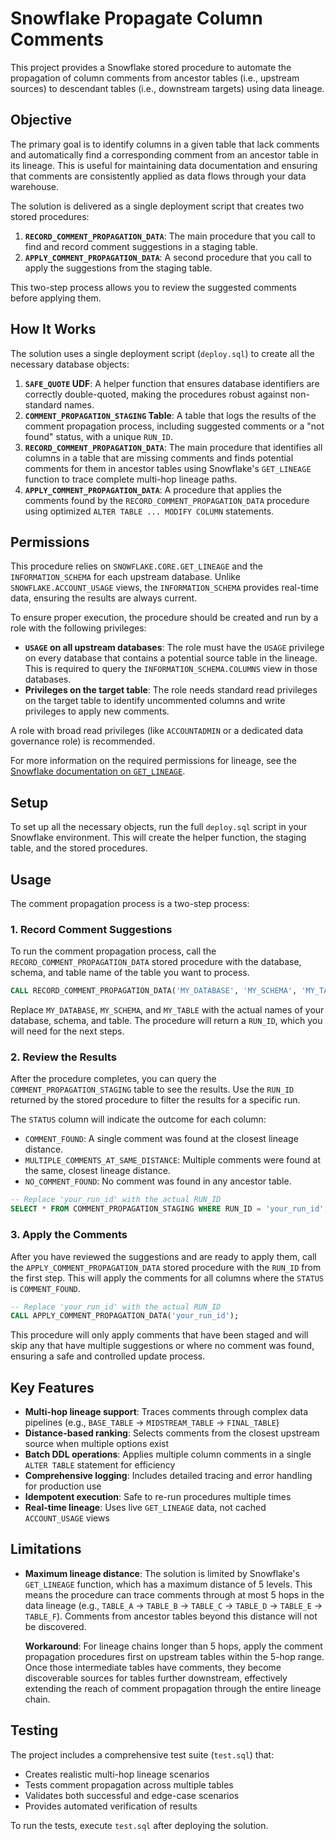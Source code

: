 # Snowflake Propagate Column Comments

This project provides a Snowflake stored procedure to automate the propagation of column comments from ancestor tables (i.e., upstream sources) to descendant tables (i.e., downstream targets) using data lineage.

## Objective

The primary goal is to identify columns in a given table that lack comments and automatically find a corresponding comment from an ancestor table in its lineage. This is useful for maintaining data documentation and ensuring that comments are consistently applied as data flows through your data warehouse.

The solution is delivered as a single deployment script that creates two stored procedures:

1. **`RECORD_COMMENT_PROPAGATION_DATA`**: The main procedure that you call to find and record comment suggestions in a staging table.
2. **`APPLY_COMMENT_PROPAGATION_DATA`**: A second procedure that you call to apply the suggestions from the staging table.

This two-step process allows you to review the suggested comments before applying them.

## How It Works

The solution uses a single deployment script (`deploy.sql`) to create all the necessary database objects:

1. **`SAFE_QUOTE` UDF**: A helper function that ensures database identifiers are correctly double-quoted, making the procedures robust against non-standard names.
2. **`COMMENT_PROPAGATION_STAGING` Table**: A table that logs the results of the comment propagation process, including suggested comments or a "not found" status, with a unique `RUN_ID`.
3. **`RECORD_COMMENT_PROPAGATION_DATA`**: The main procedure that identifies all columns in a table that are missing comments and finds potential comments for them in ancestor tables using Snowflake's `GET_LINEAGE` function to trace complete multi-hop lineage paths.
4. **`APPLY_COMMENT_PROPAGATION_DATA`**: A procedure that applies the comments found by the `RECORD_COMMENT_PROPAGATION_DATA` procedure using optimized `ALTER TABLE ... MODIFY COLUMN` statements.

## Permissions

This procedure relies on `SNOWFLAKE.CORE.GET_LINEAGE` and the `INFORMATION_SCHEMA` for each upstream database. Unlike `SNOWFLAKE.ACCOUNT_USAGE` views, the `INFORMATION_SCHEMA` provides real-time data, ensuring the results are always current.

To ensure proper execution, the procedure should be created and run by a role with the following privileges:

* **`USAGE` on all upstream databases**: The role must have the `USAGE` privilege on every database that contains a potential source table in the lineage. This is required to query the `INFORMATION_SCHEMA.COLUMNS` view in those databases.
* **Privileges on the target table**: The role needs standard read privileges on the target table to identify uncommented columns and write privileges to apply new comments.

A role with broad read privileges (like `ACCOUNTADMIN` or a dedicated data governance role) is recommended.

For more information on the required permissions for lineage, see the [Snowflake documentation on `GET_LINEAGE`](https://docs.snowflake.com/en/sql-reference/functions/get_lineage).

## Setup

To set up all the necessary objects, run the full `deploy.sql` script in your Snowflake environment. This will create the helper function, the staging table, and the stored procedures.

## Usage

The comment propagation process is a two-step process:

### 1. Record Comment Suggestions

To run the comment propagation process, call the `RECORD_COMMENT_PROPAGATION_DATA` stored procedure with the database, schema, and table name of the table you want to process.

```sql
CALL RECORD_COMMENT_PROPAGATION_DATA('MY_DATABASE', 'MY_SCHEMA', 'MY_TABLE');
```

Replace `MY_DATABASE`, `MY_SCHEMA`, and `MY_TABLE` with the actual names of your database, schema, and table. The procedure will return a `RUN_ID`, which you will need for the next steps.

### 2. Review the Results

After the procedure completes, you can query the `COMMENT_PROPAGATION_STAGING` table to see the results. Use the `RUN_ID` returned by the stored procedure to filter the results for a specific run.

The `STATUS` column will indicate the outcome for each column:

* `COMMENT_FOUND`: A single comment was found at the closest lineage distance.
* `MULTIPLE_COMMENTS_AT_SAME_DISTANCE`: Multiple comments were found at the same, closest lineage distance.
* `NO_COMMENT_FOUND`: No comment was found in any ancestor table.

```sql
-- Replace 'your_run_id' with the actual RUN_ID
SELECT * FROM COMMENT_PROPAGATION_STAGING WHERE RUN_ID = 'your_run_id';
```

### 3. Apply the Comments

After you have reviewed the suggestions and are ready to apply them, call the `APPLY_COMMENT_PROPAGATION_DATA` stored procedure with the `RUN_ID` from the first step. This will apply the comments for all columns where the `STATUS` is `COMMENT_FOUND`.

```sql
-- Replace 'your_run_id' with the actual RUN_ID
CALL APPLY_COMMENT_PROPAGATION_DATA('your_run_id');
```

This procedure will only apply comments that have been staged and will skip any that have multiple suggestions or where no comment was found, ensuring a safe and controlled update process.

## Key Features

* **Multi-hop lineage support**: Traces comments through complex data pipelines (e.g., `BASE_TABLE` → `MIDSTREAM_TABLE` → `FINAL_TABLE`)
* **Distance-based ranking**: Selects comments from the closest upstream source when multiple options exist
* **Batch DDL operations**: Applies multiple column comments in a single `ALTER TABLE` statement for efficiency
* **Comprehensive logging**: Includes detailed tracing and error handling for production use
* **Idempotent execution**: Safe to re-run procedures multiple times
* **Real-time lineage**: Uses live `GET_LINEAGE` data, not cached `ACCOUNT_USAGE` views

## Limitations

* **Maximum lineage distance**: The solution is limited by Snowflake's `GET_LINEAGE` function, which has a maximum distance of 5 levels. This means the procedure can trace comments through at most 5 hops in the data lineage (e.g., `TABLE_A` → `TABLE_B` → `TABLE_C` → `TABLE_D` → `TABLE_E` → `TABLE_F`). Comments from ancestor tables beyond this distance will not be discovered.

  **Workaround**: For lineage chains longer than 5 hops, apply the comment propagation procedures first on upstream tables within the 5-hop range. Once those intermediate tables have comments, they become discoverable sources for tables further downstream, effectively extending the reach of comment propagation through the entire lineage chain.

## Testing

The project includes a comprehensive test suite (`test.sql`) that:

* Creates realistic multi-hop lineage scenarios
* Tests comment propagation across multiple tables
* Validates both successful and edge-case scenarios
* Provides automated verification of results

To run the tests, execute `test.sql` after deploying the solution.
